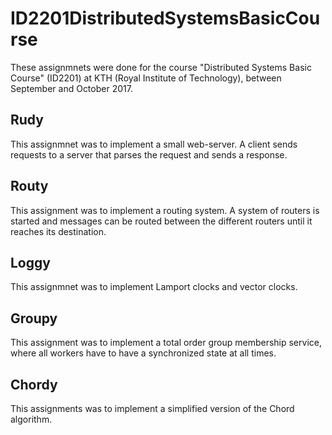# ID2201DistributedSystemsBasicCourse

These assignmnets were done for the course "Distributed Systems Basic Course" (ID2201) at KTH (Royal Institute of Technology), between September 
and October 2017. 

## Rudy

This assignmnet was to implement a small web-server. A client sends requests to a server that parses the request and sends a response. 

## Routy

This assignment was to implement a routing system. A system of routers is started and messages can be routed between the different routers
until it reaches its destination. 

## Loggy 

This assignmnet was to implement Lamport clocks and vector clocks. 

## Groupy

This assignment was to implement a total order group membership service, where all workers have to have a synchronized state at all times. 

## Chordy

This assignments was to implement a simplified version of the Chord algorithm. 
